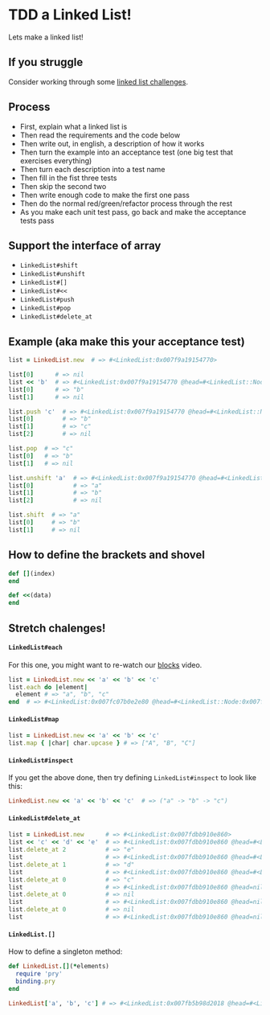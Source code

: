 TDD a Linked List!
==================

Lets make a linked list!

If you struggle
---------------

Consider working through some [linked list challenges](https://github.com/JoshCheek/linked_list_challenges).


Process
-------

* First, explain what a linked list is
* Then read the requirements and the code below
* Then write out, in english, a description of how it works
* Then turn the example into an acceptance test (one big test that exercises everything)
* Then turn each description into a test name
* Then fill in the fist three tests
* Then skip the second two
* Then write enough code to make the first one pass
* Then do the normal red/green/refactor process through the rest
* As you make each unit test pass, go back and make the acceptance tests pass


Support the interface of array
------------------------------

* `LinkedList#shift`
* `LinkedList#unshift`
* `LinkedList#[]`
* `LinkedList#<<`
* `LinkedList#push`
* `LinkedList#pop`
* `LinkedList#delete_at`


Example (aka make this your acceptance test)
--------------------------------------------

```ruby
list = LinkedList.new  # => #<LinkedList:0x007f9a19154770>

list[0]      # => nil
list << 'b'  # => #<LinkedList:0x007f9a19154770 @head=#<LinkedList::Node:0x007f9a191542e8 @data="b", @link=nil>>
list[0]      # => "b"
list[1]      # => nil

list.push 'c'  # => #<LinkedList:0x007f9a19154770 @head=#<LinkedList::Node:0x007f9a191542e8 @data="b", @link=#<LinkedList::Node:0x007f9a1914fc70 @data="c", @link=nil>>>
list[0]        # => "b"
list[1]        # => "c"
list[2]        # => nil

list.pop  # => "c"
list[0]   # => "b"
list[1]   # => nil

list.unshift 'a'  # => #<LinkedList:0x007f9a19154770 @head=#<LinkedList::Node:0x007f9a1914e988 @data="a", @link=#<LinkedList::Node:0x007f9a191542e8 @data="b", @link=nil>>>
list[0]           # => "a"
list[1]           # => "b"
list[2]           # => nil

list.shift  # => "a"
list[0]     # => "b"
list[1]     # => nil
```


How to define the brackets and shovel
-------------------------------------

```ruby
def [](index)
end

def <<(data)
end
```


Stretch chalenges!
------------------

#### `LinkedList#each`

For this one, you might want to re-watch our [blocks](https://vimeo.com/156462214) video.

```ruby
list = LinkedList.new << 'a' << 'b' << 'c'
list.each do |element|
  element # => "a", "b", "c"
end  # => #<LinkedList:0x007fc07b0e2e80 @head=#<LinkedList::Node:0x007fc07b0e2d40 @data="a", @link=#<LinkedList::Node:0x007fc07b0e2a20 @data="b", @link=#<LinkedList::Node:0x007fc07b0e2930 @data="c", @link=nil>>>>
```


#### `LinkedList#map`

```ruby
list = LinkedList.new << 'a' << 'b' << 'c'
list.map { |char| char.upcase } # => ["A", "B", "C"]
```


#### `LinkedList#inspect`

If you get the above done, then try defining `LinkedList#inspect` to look like this:

```ruby
LinkedList.new << 'a' << 'b' << 'c'  # => ("a" -> "b" -> "c")
```


#### `LinkedList#delete_at`

```ruby
list = LinkedList.new      # => #<LinkedList:0x007fdbb910e860>
list << 'c' << 'd' << 'e'  # => #<LinkedList:0x007fdbb910e860 @head=#<LinkedList::Node:0x007fdbb910e658 @data="c", @link=#<LinkedList::Node:0x007fdbb910e5e0 @data="d", @link=#<LinkedList::Node:0x007fdbb910e568 @data="e", @link=nil>>>>
list.delete_at 2           # => "e"
list                       # => #<LinkedList:0x007fdbb910e860 @head=#<LinkedList::Node:0x007fdbb910e658 @data="c", @link=#<LinkedList::Node:0x007fdbb910e5e0 @data="d", @link=nil>>>
list.delete_at 1           # => "d"
list                       # => #<LinkedList:0x007fdbb910e860 @head=#<LinkedList::Node:0x007fdbb910e658 @data="c", @link=nil>>
list.delete_at 0           # => "c"
list                       # => #<LinkedList:0x007fdbb910e860 @head=nil>
list.delete_at 0           # => nil
list                       # => #<LinkedList:0x007fdbb910e860 @head=nil>
list.delete_at 0           # => nil
list                       # => #<LinkedList:0x007fdbb910e860 @head=nil>
```


#### `LinkedList.[]`

How to define a singleton method:

```ruby
def LinkedList.[](*elements)
  require 'pry'
  binding.pry
end

LinkedList['a', 'b', 'c'] # => #<LinkedList:0x007fb5b98d2018 @head=#<LinkedList::Node:0x007fb5b98d1758 @data="a", @link=#<LinkedList::Node:0x007fb5b98d1500 @data="b", @link=#<LinkedList::Node:0x007fb5b98d0588 @data="c", @link=nil>>>>
```
